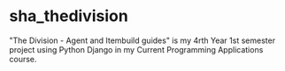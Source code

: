 # sha_thedivision
"The Division - Agent and Itembuild guides" is my 4rth Year 1st semester project using Python Django in my Current Programming Applications course. 
